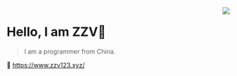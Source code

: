 <img align="right" src="https://github-readme-stats.vercel.app/api?username=zzv123&show_icons=true&icon_color=805AD5&text_color=718096&bg_color=ffffff&hide_title=true" />

# Hello, I am ZZV👋
>I am a programmer from China.

🔗 https://www.zzv123.xyz/
